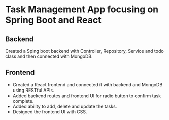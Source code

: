 # Task Management App focusing on Spring Boot and React

## Backend

Created a Sping boot backend with Controller, Repository, Service and todo class and then connected with MongoDB.

## Frontend

- Created a React frontend and connected it with backend and MongoDB using RESTful APIs.
- Added backend routes and frontend UI for radio button to confirm task complete.
- Added ability to add, delete and update the tasks.
- Designed the frontend UI with CSS.
